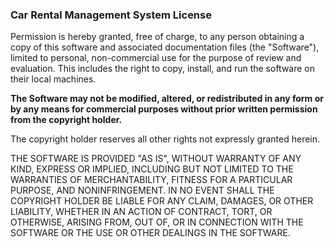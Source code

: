 ### Car Rental Management System License

Permission is hereby granted, free of charge, to any person obtaining a copy of this software and associated documentation files (the "Software"), limited to personal, non-commercial use for the purpose of review and evaluation. This includes the right to copy, install, and run the software on their local machines.

**The Software may not be modified, altered, or redistributed in any form or by any means for commercial purposes without prior written permission from the copyright holder.**

The copyright holder reserves all other rights not expressly granted herein.

THE SOFTWARE IS PROVIDED "AS IS", WITHOUT WARRANTY OF ANY KIND, EXPRESS OR IMPLIED, INCLUDING BUT NOT LIMITED TO THE WARRANTIES OF MERCHANTABILITY, FITNESS FOR A PARTICULAR PURPOSE, AND NONINFRINGEMENT. IN NO EVENT SHALL THE COPYRIGHT HOLDER BE LIABLE FOR ANY CLAIM, DAMAGES, OR OTHER LIABILITY, WHETHER IN AN ACTION OF CONTRACT, TORT, OR OTHERWISE, ARISING FROM, OUT OF, OR IN CONNECTION WITH THE SOFTWARE OR THE USE OR OTHER DEALINGS IN THE SOFTWARE.
